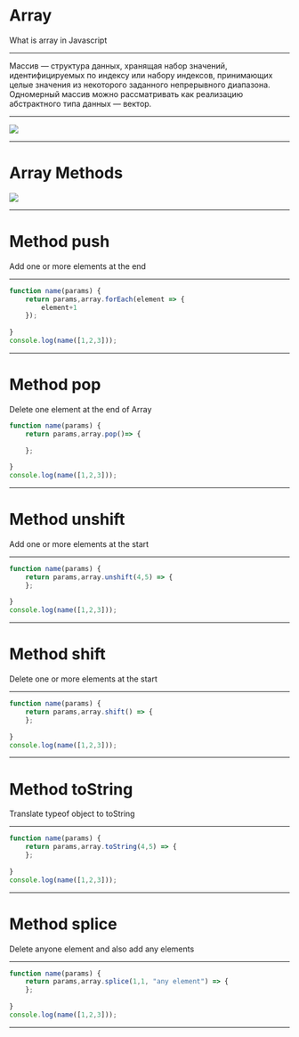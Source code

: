 # Array
What is array in Javascript
___
Массив — структура данных, хранящая набор значений, идентифицируемых по индексу или набору индексов, принимающих целые значения из некоторого заданного непрерывного диапазона. Одномерный массив можно рассматривать как реализацию абстрактного типа данных — вектор.
___
![](https://media.geeksforgeeks.org/wp-content/cdn-uploads/20230726162247/Array-data-structure.png)
___
# Array Methods
![](https://miro.medium.com/v2/resize:fit:1024/1*UC_Ok8MiRY8IVqGAP8uIPQ.png)
___
# Method push
Add one or more elements at the end
___
``` Javascript
function name(params) {
    return params,array.forEach(element => {
        element+1
    });
    
}
console.log(name([1,2,3]));
```
___
# Method pop
Delete one  element at the end of Array
``` Javascript
function name(params) {
    return params,array.pop()=> {
        
    };
    
}
console.log(name([1,2,3]));
```
___

# Method unshift
Add one or more elements at the start
___
``` Javascript
function name(params) {
    return params,array.unshift(4,5) => {
    };
    
}
console.log(name([1,2,3]));
```
___
# Method shift
Delete one or more elements at the start
___
``` Javascript
function name(params) {
    return params,array.shift() => {
    };
    
}
console.log(name([1,2,3]));
```
___
# Method toString
Translate typeof object to toString
___ 
``` Javascript
function name(params) {
    return params,array.toString(4,5) => {
    };
    
}
console.log(name([1,2,3]));
```
___
# Method splice
Delete anyone element and also add any elements
___
``` Javascript
function name(params) {
    return params,array.splice(1,1, "any element") => {
    };
    
}
console.log(name([1,2,3]));
```
___

